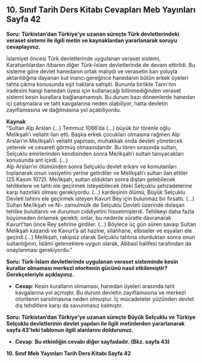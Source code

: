 ## 10. Sınıf Tarih Ders Kitabı Cevapları Meb Yayınları Sayfa 42

**Soru: Türkistan’dan Türkiye’ye uzanan süreçte Türk devletlerindeki veraset sistemi ile ilgili metin ve kaynaklardan yararlanarak soruyu cevaplayınız.**

İslamiyet öncesi Türk devletlerinde uygulanan veraset sistemi, Karahanlılardan itibaren diğer Türk-İslam devletlerinde de devam ettirildi. Bu sisteme göre devlet hanedanın ortak malıydı ve verasetin kan yoluyla aktarıldığına dayanan kut inancı gereğince hanedanın bütün erkek üyeleri tahta çıkma konusunda eşit haklara sahipti. Bununla birlikte Tanrı’nın iradesini hangi hanedan üyesi için kullanacağı bilinmediğinden veraset sistemi kesin kurallara bağlanamamıştı. Bu durum bazı dönemlerde hanedan içi çatışmalara ve taht kavgalarına neden olabiliyor, hatta devletin zayıflamasına ve dağılmasına yol açabiliyordu.

**Kaynak**  
 “Sultan Alp Arslan (…) Temmuz 1066’da (…) büyük bir törenle oğlu Melikşah’ı veliaht ilan etti. Başka erkek çocukları olmasına rağmen Alp Arslan’ın Me/ikşah’ı veliaht yapması, muhakkak onda devleti yönetecek yetenek ve cesareti görmüş olmasındandır. Bu tören sırasında sultan, Selçuklu emirlerinden kendisinden sonra Me/ikşah’ı sultan tanıyacakları konusunda ant içirdi. (…)  
 Alp Arslan’ın ölümünden sonra Selçuklu devlet erkanı ve komutanları toplanarak onun vasiyetini yerine getirdiler ve Melikşah’ı sultan ilan ettiler (25 Kasım 1072). Me/ikşah, sultan olduktan sonra dıştan gelebilecek tehlikelere ve tahtı ele geçirmek isteyebilecek öteki Selçuklu şehzadelerine karşı hazırlıklı olması gerekiyordu. (…) kardeşinin ölümü, Büyük Selçuklu Devleti tahtını ele geçirmek isteyen Kavurt Bey için bulunmaz bir fırsattı. (…) Sultan Me/ikşah ve Ni- zamulmülk de Selçuklu Devleti üzerinde dolaşan tehlike bulutlarını ve durumun ciddiyetini hissetmişlerdi. Tehlikeyi daha fazla büyümeden önlemek gerekti; onlar, bu nedenle süratle davranarak Kavurt’tan önce Rey şehrine girdiler. (…) Böylece üç gün süren savaşı Sultan Melikşah kazandı ve Kavurt’a ait hazine, silahhane, elbiseler ve eşyaları ele geçirdi.(…) Melikşah, rakipsiz olarak Selçuklu tahtına oturduktan sonra onun sultanlığının, İslâmî geleneklere uygun olarak, Abbasî halifesi tarafından da onaylanması gerekiyordu.”

**Soru: Türk-İslam devletlerinde uygulanan veraset sisteminde kesin kurallar olmaması merkezî otoritenin gücünü nasıl etkilemiştir? Gerekçeleriyle açıklayınız.**

* **Cevap**: Kesin kuralların olmaması, hanedan üyeleri arasında taht kavgalarına yol açmıştır. Bu durum devletin zayıflamasına ve merkezî otoritenin sarsılmasına neden olmuştur. İç mücadeleler yüzünden devlet dış tehditlere karşı da savunmasız kalmıştır.

**Soru: Türkistan’dan Türkiye’ye uzanan süreçte Büyük Selçuklu ve Türkiye Selçuklu devletlerinin devlet yapıları ile ilgili metinlerden yararlanarak sayfa 43’teki tablonun ilgili alanlarını doldurunuz.**

* **Cevap**: **Bu etkinliğin cevabı diğer sayfadadır. (Bkz. sayfa 43)**

**10. Sınıf Meb Yayınları Tarih Ders Kitabı Sayfa 42**